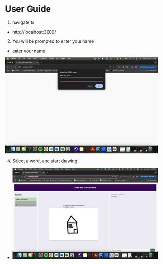# User Guide

1. navigate to
- http://localhost:3000/

2. You will be prompted to enter your name
  - enter your name
<img src="images/game.png" alt="enter name">


4. Select a word, and start drawing!
- <img src="images/name.png" alt="enter name">

